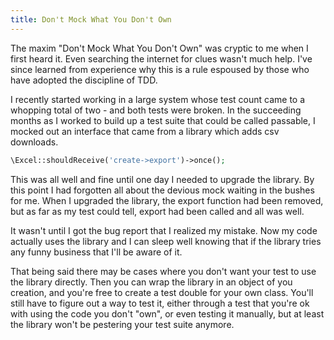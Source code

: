```yaml
---
title: Don't Mock What You Don't Own 
---
```


The maxim "Don't Mock What You Don't Own" was cryptic to me when I first heard it. Even searching the internet
for clues wasn't much help. I've since learned from experience why this is a rule espoused by those who have
adopted the discipline of TDD.

I recently started working in a large system whose test count came to a whopping total of two - and both tests were
broken. In the succeeding months as I worked to build up a test suite that could be called passable, I mocked
out an interface that came from a library which adds csv downloads.

```php
\Excel::shouldReceive('create->export')->once();
```

This was all well and fine until one day I needed to upgrade the library. By this point I had forgotten all
about the devious mock waiting in the bushes for me. When I upgraded the library, the export function had been
removed, but as far as my test could tell, export had been called and all was well.

It wasn't until I got the bug report that I realized my mistake. Now my code actually uses the library and I can sleep well knowing that if the library tries any funny business that I'll be aware of it. 

That being said there may be cases where you don't want your test to use the library directly. Then you can wrap
the library in an object of you creation, and you're free to create a test double for your own class. You'll still have to figure out a way to test it, either through a test that you're ok with using the code you don't "own", or even testing it manually, but at least the library won't be pestering your test suite anymore. 

